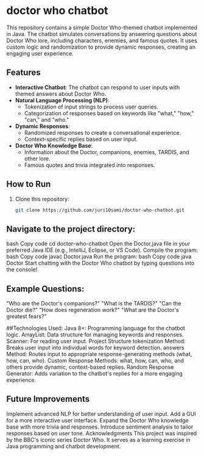 # doctor who chatbot

This repository contains a simple Doctor Who-themed chatbot implemented in Java. The chatbot simulates conversations by answering questions about Doctor Who lore, including characters, enemies, and famous quotes. It uses custom logic and randomization to provide dynamic responses, creating an engaging user experience.

## Features
- **Interactive Chatbot**: The chatbot can respond to user inputs with themed answers about Doctor Who.
- **Natural Language Processing (NLP)**:
  - Tokenization of input strings to process user queries.
  - Categorization of responses based on keywords like "what," "how," "can," and "who."
- **Dynamic Responses**:
  - Randomized responses to create a conversational experience.
  - Context-specific replies based on user input.
- **Doctor Who Knowledge Base**:
  - Information about the Doctor, companions, enemies, TARDIS, and other lore.
  - Famous quotes and trivia integrated into responses.

## How to Run
1. Clone this repository:
   ```bash
   git clone https://github.com/juri10sami/doctor-who-chatbot.git
   
## Navigate to the project directory:
bash
Copy code
cd doctor-who-chatbot
Open the Doctor.java file in your preferred Java IDE (e.g., IntelliJ, Eclipse, or VS Code).
Compile the program:
bash
Copy code
javac Doctor.java
Run the program:
bash
Copy code
java Doctor
Start chatting with the Doctor Who chatbot by typing questions into the console!

## Example Questions:
"Who are the Doctor's companions?"
"What is the TARDIS?"
"Can the Doctor die?"
"How does regeneration work?"
"What are the Doctor's greatest fears?"

##Technologies Used:
Java 8+: Programming language for the chatbot logic.
ArrayList: Data structure for managing keywords and responses.
Scanner: For reading user input.
Project Structure
tokenization Method:
Breaks user input into individual words for keyword detection.
answers Method:
Routes input to appropriate response-generating methods (what, how, can, who).
Custom Response Methods:
what, how, can, who, and others provide dynamic, context-based replies.
Random Response Generator:
Adds variation to the chatbot's replies for a more engaging experience.

## Future Improvements
Implement advanced NLP for better understanding of user input.
Add a GUI for a more interactive user interface.
Expand the Doctor Who knowledge base with more trivia and responses.
Introduce sentiment analysis to tailor responses based on user tone.
Acknowledgments
This project was inspired by the BBC's iconic series Doctor Who. It serves as a learning exercise in Java programming and chatbot development.

